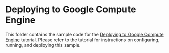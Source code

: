 # Deploying to Google Compute Engine

This folder contains the sample code for the [Deploying to Google Compute Engine][tutorial-gce]
tutorial. Please refer to the tutorial for instructions on configuring, running,
and deploying this sample.

[tutorial-gce]: https://cloud.google.com/php/getting-started/run-on-compute-engine

